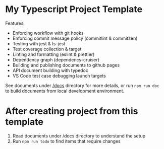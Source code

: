 # My Typescript Project Template

Features:
- Enforcing workflow with git hooks
- Enforcing commit message policy (commitlint & commitzen)
- Testing with jest & ts-jest
- Test coverage collection & target
- Linting and formatting (eslint & prettier)
- Dependency graph (dependency-cruiser)
- Building and publishing documents to github pages
- API document building with typedoc
- VS Code test case debugging launch targets

See documents under [/docs](/docs) directory for more details, or run `npm run doc` to build documents from local development environment.

# After creating project from this template

1. Read documents under /docs directory to understand the setup
2. Run `npm run todo` to find items that require changes